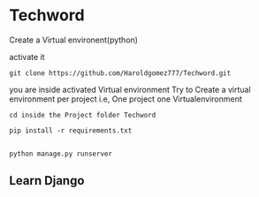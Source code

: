 # Techword

Create a Virtual environent(python)

activate it

```
git clone https://github.com/Haroldgomez777/Techword.git

```
you are inside activated Virtual environment
Try to Create a virtual environment per project
i.e, One project one Virtualenvironment 

```
cd inside the Project folder Techword

pip install -r requirements.txt

```

```

python manage.py runserver

```
## Learn Django
